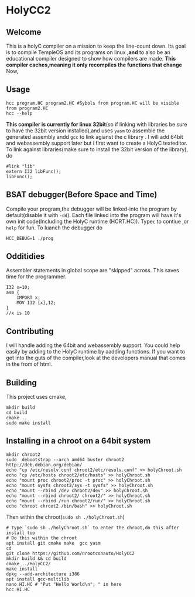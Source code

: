 # HolyCC2
## Welcome
This is a holyC compiler on a mission to keep the line-count down. Its goal is to compile TempleOS and its programs on linux ,**and** to also be an educational compiler designed to show how compilers are made. **This compiler caches,meaning it only recompiles the functions that change** Now,

## Usage
```
hcc program.HC program2.HC #Sybols from program.HC will be visible from program2.HC 
hcc --help
```
**This compiler is currently for linux 32bit**(so if linking with libraries be sure to have the 32bit version installed),and uses `yasm` to assemble the generated assembly andd `gcc` to link agianst the c library . I will add 64bit and webassembly support later but i first want to create a HolyC texteditor. To link against libraries(make sure to install the 32bit version of the library), do
```
#link "lib"
extern I32 libFunc();
libFunc();
```
## BSAT debugger(Before Space and Time)
Compile your program,the debugger will be linked-into the program by default(disable it with `-dd`).
Each file linked into the program will have it's own init code(Including the HolyC runtime (HCRT.HC)). Type`c` to contiue ,or `help` for fun.
To luanch the debugger do 
```
HCC_DEBUG=1 ./prog
```

## Odditidies
Assembler statements in global scope are "skipped" across. This saves time for the programmer.
```
I32 x=10;
asm {
	IMPORT x;
	MOV I32 [x],12;
}
//x is 10
``` 

## Contributing 
I will handle adding the 64bit and webassembly support. You could help easily by adding to the HolyC runtime by aadding functions. If you want to get into the guts of the compiler,look at the developers manual that comes in the from of html. 

## Building
This project uses cmake,
```
mkdir build 
cd build 
cmake ..
sudo make install
```
## Installing in a chroot on a 64bit system
```
mkdir chroot2
sudo  debootstrap --arch amd64 buster chroot2 http://deb.debian.org/debian/
echo "cp /etc/resolv.conf chroot2/etc/resolv.conf" >> holyChroot.sh
echo "cp /etc/hosts chroot2/etc/hosts" >> holyChroot.sh
echo "mount proc chroot2/proc -t proc" >> holyChroot.sh
echo "mount sysfs chroot2/sys -t sysfs" >> holyChroot.sh
echo "mount --rbind /dev chroot2/dev" >> holyChroot.sh
echo "mount --rbind chroot2/ chroot2/" >> holyChroot.sh
echo "mount --rbind /run chroot2/run/" >> holyChroot.sh
echo "chroot chroot2 /bin/bash" >> holyChroot.sh 
```

Then within the chroot(`sudo sh ./holyChroot.sh`)
```
# Type `sudo sh ./holyChroot.sh` to enter the chroot,do this after install too
# Do this within the chroot
apt install git cmake make  gcc yasm 
cd
git clone https://github.com/nrootconauto/HolyCC2
mkdir build && cd build
cmake ../HolyCC2/
make install
dpkg --add-architecture i386
apt install gcc-multilib
nano HI.HC # "Put "Hello World\n"; " in here 
hcc HI.HC
```

